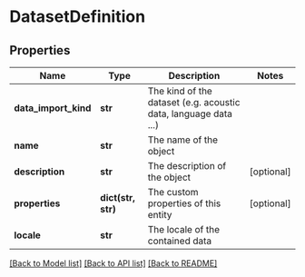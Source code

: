 # DatasetDefinition

## Properties
Name | Type | Description | Notes
------------ | ------------- | ------------- | -------------
**data_import_kind** | **str** | The kind of the dataset (e.g. acoustic data, language data ...) | 
**name** | **str** | The name of the object | 
**description** | **str** | The description of the object | [optional] 
**properties** | **dict(str, str)** | The custom properties of this entity | [optional] 
**locale** | **str** | The locale of the contained data | 

[[Back to Model list]](../README.md#documentation-for-models) [[Back to API list]](../README.md#documentation-for-api-endpoints) [[Back to README]](../README.md)


